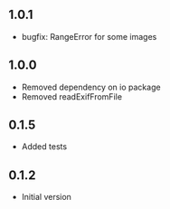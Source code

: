 ## 1.0.1

- bugfix: RangeError for some images

## 1.0.0

- Removed dependency on io package
- Removed readExifFromFile

## 0.1.5

- Added tests

## 0.1.2

- Initial version
